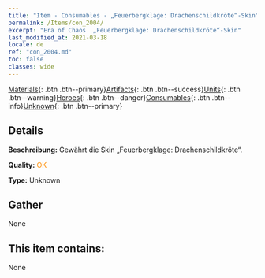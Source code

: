 ```yaml
---
title: "Item - Consumables - „Feuerbergklage: Drachenschildkröte“-Skin"
permalink: /Items/con_2004/
excerpt: "Era of Chaos  „Feuerbergklage: Drachenschildkröte“-Skin"
last_modified_at: 2021-03-18
locale: de
ref: "con_2004.md"
toc: false
classes: wide
---
```

 [Materials](/de/Items/){: .btn .btn--primary}[Artifacts](/de/Items/Artifacts/){: .btn .btn--success}[Units](/de/Items/Units/){: .btn .btn--warning}[Heroes](/de/Items/Heroes/){: .btn .btn--danger}[Consumables](/de/Items/Consumables/){: .btn .btn--info}[Unknown](/de/Items/Unknown/){: .btn .btn--primary}

## Details
 **Beschreibung:** Gewährt die Skin „Feuerbergklage: Drachenschildkröte“.

 **Quality:** <span style="color: #FF8C00">OK</span>

 **Type:** Unknown

## Gather

  None

## This item contains:

  None

